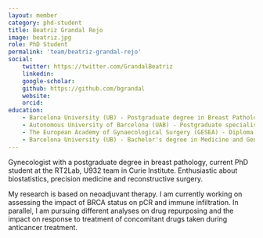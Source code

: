 ```yaml
---
layout: member
category: phd-student
title: Beatriz Grandal Rejo
image: beatriz.jpg
role: PhD Student
permalink: 'team/beatriz-grandal-rejo'
social:
    twitter: https://twitter.com/GrandalBeatriz
    linkedin:
    google-scholar:
    github: https://github.com/bgrandal
    website:
    orcid:
education:
    - Barcelona University (UB) - Postgraduate degree in Breast Pathology
    - Autonomous University of Barcelona (UAB) - Postgraduate specialisation in Gynaecology
    - The European Academy of Gynaecological Surgery (GESEA) - Diploma in Endoscopy
    - Barcelona University (UB) - Bachelor's degree in Medicine and General Surgery
---
```


Gynecologist with a postgraduate degree in breast pathology, current PhD student at the RT2Lab, U932 team in Curie Institute. Enthusiastic about biostatistics, precision medicine and reconstructive surgery.

My research is based on neoadjuvant therapy. I am currently working on assessing the impact of BRCA status on pCR and immune infiltration. In parallel, I am pursuing different analyses on drug repurposing and the impact on response to treatment of concomitant drugs taken during anticancer treatment.
